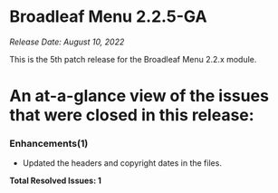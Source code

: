 # Broadleaf Menu 2.2.5-GA

_Release Date: August 10, 2022_

This is the 5th patch release for the Broadleaf Menu 2.2.x module.

# An at-a-glance view of the issues that were closed in this release:

### Enhancements(1)
- Updated the headers and copyright dates in the files.


**Total Resolved Issues: 1**